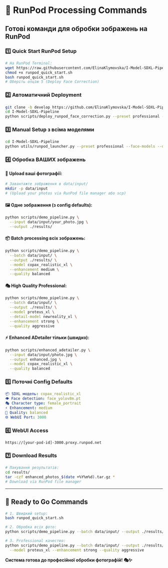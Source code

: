 # 🚀 RunPod Processing Commands

## Готові команди для обробки зображень на RunPod

### 1️⃣ Quick Start RunPod Setup
```bash
# На RunPod Terminal:
wget https://raw.githubusercontent.com/ElinaKlymovska/I-Model-SDXL-Pipeline/develop/runpod_quick_start.sh
chmod +x runpod_quick_start.sh
bash runpod_quick_start.sh
# Оберіть опцію 5 (Deploy Face Correction)
```

### 2️⃣ Автоматичний Deployment
```bash
git clone -b develop https://github.com/ElinaKlymovska/I-Model-SDXL-Pipeline.git
cd I-Model-SDXL-Pipeline
python scripts/deploy_runpod_face_correction.py --preset professional --demo
```

### 3️⃣ Manual Setup з всіма моделями
```bash
cd I-Model-SDXL-Pipeline
python utils/runpod_launcher.py --preset professional --face-models --demo
```

### 4️⃣ Обробка ВАШИХ зображень

#### 📁 Upload ваші фотографії:
```bash
# Завантажте зображення в data/input/
mkdir -p data/input
# (Upload your photos via RunPod file manager або scp)
```

#### 🖼️ Одне зображення (з config defaults):
```bash
python scripts/demo_pipeline.py \
  --input data/input/your_photo.jpg \
  --output ./results/
```

#### 📦 Batch processing всіх зображень:
```bash
python scripts/demo_pipeline.py \
  --batch data/input/ \
  --output ./results/ \
  --model copax_realistic_xl \
  --enhancement medium \
  --quality balanced
```

#### 🎭 High Quality Professional:
```bash
python scripts/demo_pipeline.py \
  --batch data/input/ \
  --output ./results/ \
  --model proteus_xl \
  --detail-model newreality_xl \
  --enhancement strong \
  --quality aggressive
```

#### ⚡ Enhanced ADetailer тільки (швидко):
```bash
python scripts/enhanced_adetailer.py \
  --input data/input/photo.jpg \
  --output enhanced.jpg \
  --model copax_realistic_xl \
  --quality balanced
```

### 5️⃣ Поточні Config Defaults
```yaml
📦 SDXL модель: copax_realistic_xl
👁️ Face detection: face_yolov8m.pt  
🎭 Character type: female_portrait
⚡ Enhancement: medium
🎨 Quality: balanced
🌐 WebUI Port: 3000
```

### 6️⃣ WebUI Access
```
https://[your-pod-id]-3000.proxy.runpod.net
```

### 7️⃣ Download Results
```bash
# Пакування результатів:
cd results/
tar -czf enhanced_photos_$(date +%Y%m%d).tar.gz *
# Download via RunPod file manager
```

---

## 🎯 Ready to Go Commands

```bash
# 1. Швидкий setup:
bash runpod_quick_start.sh

# 2. Обробка всіх фото:
python scripts/demo_pipeline.py --batch data/input/ --output ./results/

# 3. Professional качество:
python scripts/demo_pipeline.py --batch data/input/ --output ./results/ \
  --model proteus_xl --enhancement strong --quality aggressive
```

**Система готова до професійної обробки фотографій! 🎭✨**